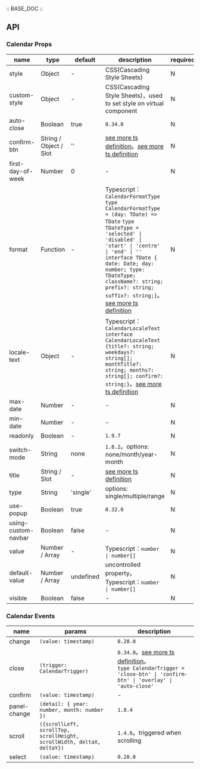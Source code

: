 :: BASE_DOC ::

## API

### Calendar Props

name | type | default | description | required
-- | -- | -- | -- | --
style | Object | - | CSS(Cascading Style Sheets) | N
custom-style | Object | - | CSS(Cascading Style Sheets)，used to set style on virtual component | N
auto-close | Boolean | true | `0.34.0` | N
confirm-btn | String / Object / Slot | '' | [see more ts definition](https://github.com/Tencent/tdesign-miniprogram/blob/develop/packages/components/common/common.ts)。[see more ts definition](https://github.com/Tencent/tdesign-miniprogram/tree/develop/packages/components/calendar/type.ts) | N
first-day-of-week | Number | 0 | \- | N
format | Function | - | Typescript：`CalendarFormatType ` `type CalendarFormatType = (day: TDate) => TDate` `type TDateType = 'selected' \| 'disabled' \| 'start' \| 'centre' \| 'end' \| ''` `interface TDate { date: Date; day: number; type: TDateType; className?: string; prefix?: string; suffix?: string;}`。[see more ts definition](https://github.com/Tencent/tdesign-miniprogram/tree/develop/packages/components/calendar/type.ts) | N
locale-text | Object | - | Typescript：`CalendarLocaleText` `interface CalendarLocaleText {title?: string; weekdays?: string[]; monthTitle?: string; months?: string[]; confirm?: string;}`。[see more ts definition](https://github.com/Tencent/tdesign-miniprogram/tree/develop/packages/components/calendar/type.ts) | N
max-date | Number | - | \- | N
min-date | Number | - | \- | N
readonly | Boolean | - | `1.9.7` | N
switch-mode | String | none | `1.8.2`。options: none/month/year-month | N
title | String / Slot | - | [see more ts definition](https://github.com/Tencent/tdesign-miniprogram/blob/develop/packages/components/common/common.ts) | N
type | String | 'single' | options: single/multiple/range | N
use-popup | Boolean | true | `0.32.0` | N
using-custom-navbar | Boolean | false | \- | N
value | Number / Array | - | Typescript：`number \| number[]` | N
default-value | Number / Array | undefined | uncontrolled property。Typescript：`number \| number[]` | N
visible | Boolean | false | \- | N

### Calendar Events

name | params | description
-- | -- | --
change | `(value: timestamp)` | `0.28.0`
close | `(trigger: CalendarTrigger)` | `0.34.0`。[see more ts definition](https://github.com/Tencent/tdesign-miniprogram/tree/develop/packages/components/calendar/type.ts)。<br/>`type CalendarTrigger = 'close-btn' \| 'confirm-btn' \| 'overlay' \| 'auto-close'`<br/>
confirm | `(value: timestamp)` | \-
panel-change | `(detail: { year: number, month: number })` | `1.8.4`
scroll | `({scrollLeft, scrollTop, scrollHeight, scrollWidth, deltaX, deltaY})` | `1.4.6`。triggered when scrolling
select | `(value: timestamp)` | `0.28.0`
